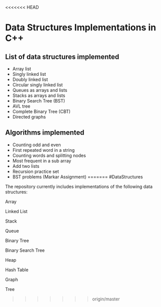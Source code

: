 <<<<<<< HEAD
# Data Structures Implementations in C++

## List of data structures implemented

- Array list
- Singly linked list
- Doubly linked list
- Circular singly linked list
- Queues as arrays and lists
- Stacks as arrays and lists
- Binary Search Tree (BST)
- AVL tree
- Complete Binary Tree (CBT)
- Directed graphs

## Algorithms implemented

- Counting odd and even
- First repeated word in a string
- Counting words and splitting nodes
- Most frequent in a sub array
- Add two lists
- Recursion practice set
- BST problems (Markar Assignment)
=======
#DataStructures

The repository currently includes implementations of the following data structures:

Array 

Linked List

Stack

Queue

Binary Tree

Binary Search Tree

Heap

Hash Table

Graph

Tree
>>>>>>> origin/master
